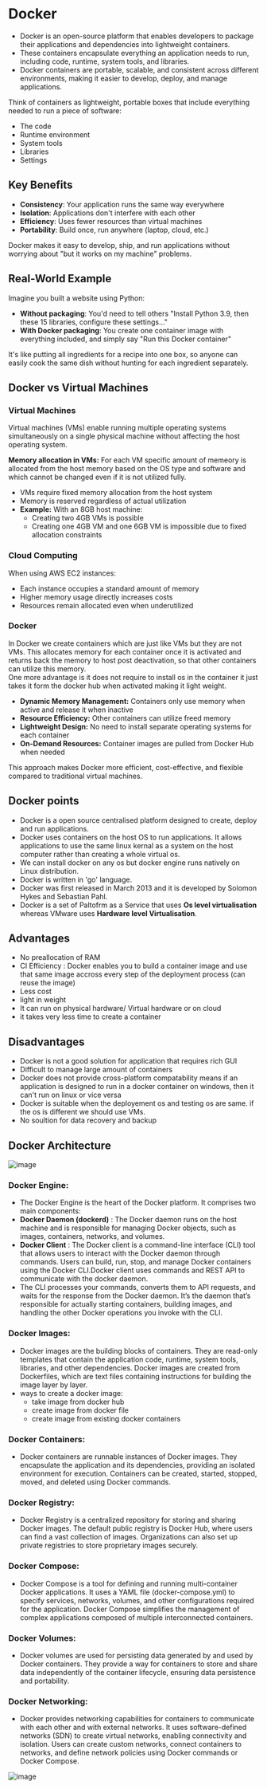 # Docker
- Docker is an open-source platform that enables developers to package their applications and dependencies into lightweight containers.  
- These containers encapsulate everything an application needs to run, including code, runtime, system tools, and libraries.  
- Docker containers are portable, scalable, and consistent across different environments, making it easier to develop, deploy, and manage applications.

Think of containers as lightweight, portable boxes that include everything needed to run a piece of software:  
- The code
- Runtime environment
- System tools
- Libraries
- Settings

## Key Benefits

- **Consistency**: Your application runs the same way everywhere
- **Isolation**: Applications don't interfere with each other
- **Efficiency**: Uses fewer resources than virtual machines
- **Portability**: Build once, run anywhere (laptop, cloud, etc.)

Docker makes it easy to develop, ship, and run applications without worrying about "but it works on my machine" problems.

## Real-World Example

Imagine you built a website using Python:

- **Without packaging**: You'd need to tell others "Install Python 3.9, then these 15 libraries, configure these settings..."
- **With Docker packaging**: You create one container image with everything included, and simply say "Run this Docker container"

It's like putting all ingredients for a recipe into one box, so anyone can easily cook the same dish without hunting for each ingredient separately.

## Docker vs Virtual Machines

### Virtual Machines
Virtual machines (VMs) enable running multiple operating systems simultaneously on a single physical machine without affecting the host operating system.

**Memory allocation in VMs:** For each VM specific amount of memeory is allocated from the host memory based on the OS type and software and which cannot be changed even if it is not utilized fully.
- VMs require fixed memory allocation from the host system
- Memory is reserved regardless of actual utilization
- **Example:** With an 8GB host machine:
  - Creating two 4GB VMs is possible
  - Creating one 4GB VM and one 6GB VM is impossible due to fixed allocation constraints

### Cloud Computing
When using AWS EC2 instances:
  - Each instance occupies a standard amount of memory
  - Higher memory usage directly increases costs
  - Resources remain allocated even when underutilized

### Docker
In Docker we create containers which are just like VMs but they are not VMs. This allocates memory for each container once it is activated and returns back the memory to host post deactivation, so that other containers can utilize this memory.  
One more advantage is it does not require to install os in the container it just takes it form the docker hub when activated making it light weight.  
  - **Dynamic Memory Management:** Containers only use memory when active and release it when inactive
  - **Resource Efficiency:** Other containers can utilize freed memory
  - **Lightweight Design:** No need to install separate operating systems for each container
  - **On-Demand Resources:** Container images are pulled from Docker Hub when needed

This approach makes Docker more efficient, cost-effective, and flexible compared to traditional virtual machines.

## Docker points
- Docker is a open source centralised platform designed to create, deploy and run applications.
- Docker uses containers on the host OS to run applications. It allows applications to use the same linux kernal as a system on the host computer rather than creating a whole virtual os.
- We can install docker on any os but docker engine runs natively on Linux distribution.
- Docker is written in 'go' language.
- Docker was first released in March 2013 and it is developed by Solomon Hykes and Sebastian Pahl.
- Docker is a set of Paltofrm as a Service that uses **Os level virtualisation** whereas VMware uses **Hardware level Virtualisation**.

## Advantages
- No preallocation of RAM
- CI Efficiency : Docker enables you to build a container image and use that  same image accross every step  of the deployment process (can reuse the image)
- Less cost
- light in weight
- It can run on physical hardware/ Virtual hardware or on cloud
- it takes very less time to create a container

## Disadvantages
- Docker is not a good solution for application that requires rich GUI
- Difficult to manage large amount of containers
- Docker does not provide cross-platform compatability means if an application is designed to run in a docker container on windows, then it can't run on linux or vice versa
- Docker is suitable when the deployement os and testing os are same. if the os is different we should use VMs.
- No soultion for data recovery and backup

## Docker Architecture
![image](https://github.com/user-attachments/assets/8aa1df16-8792-4566-9a56-f0e78fe4a8df)  
### Docker Engine:
- The Docker Engine is the heart of the Docker platform. It comprises two main components:
- **Docker Daemon (dockerd)** : The Docker daemon runs on the host machine and is responsible for managing Docker objects, such as images, containers, networks, and volumes.
- **Docker Client** : The Docker client is a command-line interface (CLI) tool that allows users to interact with the Docker daemon through commands. Users can build, run, stop, and manage Docker containers using the Docker CLI.Docker client uses commands and REST API to communicate with the docker daemon.
- The CLI processes your commands, converts them to API requests, and waits for the response from the Docker daemon. It’s the daemon that’s responsible for actually starting containers, building images, and handling the other Docker operations you invoke with the CLI.  
### Docker Images:
- Docker images are the building blocks of containers. They are read-only templates that contain the application code, runtime, system tools, libraries, and other dependencies. Docker images are created from Dockerfiles, which are text files containing instructions for building the image layer by layer.
- ways to create a docker image:
    - take image from docker hub
    - create image from docker file
    - create image from existing docker containers  
### Docker Containers:
- Docker containers are runnable instances of Docker images. They encapsulate the application and its dependencies, providing an isolated environment for execution. Containers can be created, started, stopped, moved, and deleted using Docker commands.  
### Docker Registry:
- Docker Registry is a centralized repository for storing and sharing Docker images. The default public registry is Docker Hub, where users can find a vast collection of images. Organizations can also set up private registries to store proprietary images securely.  
### Docker Compose:
- Docker Compose is a tool for defining and running multi-container Docker applications. It uses a YAML file (docker-compose.yml) to specify services, networks, volumes, and other configurations required for the application. Docker Compose simplifies the management of complex applications composed of multiple interconnected containers.  
### Docker Volumes:
- Docker volumes are used for persisting data generated by and used by Docker containers. They provide a way for containers to store and share data independently of the container lifecycle, ensuring data persistence and portability.  
### Docker Networking:
- Docker provides networking capabilities for containers to communicate with each other and with external networks. It uses software-defined networks (SDN) to create virtual networks, enabling connectivity and isolation. Users can create custom networks, connect containers to networks, and define network policies using Docker commands or Docker Compose.

![image](https://github.com/user-attachments/assets/8e013942-1ebf-40f7-bdb2-437c64b974b0)

